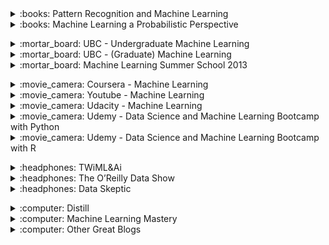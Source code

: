 <!-- !!!!!!!!!!!!!!!!!!!!! BOOKS !!!!!!!!!!!!!!!!!!!!!-->

<div>
<details>
<summary>:books: Pattern Recognition and Machine Learning</summary>
<div markdown='1'>

+ Author : [C. Bishop](https://en.wikipedia.org/wiki/Christopher_Bishop){:.mdLink}.
+ Review : :heart: I just love it, excellent mix between maths and intuition
+ Recommend as : 
    * Introduction self-learning book if you have some mathematical background
    * If you have applied machine learning algorithms but now to get a better theoretical knowledge.
+ Notes : Probably the most famous ML book. 
+ Level : Intermediate. 
+ [Link](https://www.amazon.com/Pattern-Recognition-Learning-Information-Statistics/dp/0387310738){:.mdLink}
+ Price : ~60$

</div>
</details>
</div> 


<div>
<details>
<summary>:books: Machine Learning a Probabilistic Perspective</summary>
<div markdown='1'>

+ Author : [K. Murphy](https://research.google.com/pubs/KevinMurphy.html){:.mdLink}.
+ Review : Excellent reference book which covers a wide range of ML topics with a statistical perspective. Probably not a book to read at once or to use as an introduction to the field. Aimed to people with a decent mathematical background. Can sometimes feel a bit disorganized.
+ Recommend as : 
    * Reference book to use a refresher for those who already understand of the concepts.
    * To get a probabilistic view of some concepts you already know.
    * Instructors that want a book as a supplement to their class.
+ Notes : famous as a reference book.
+ Level : Intermediate - Advanced.  
+ [Link](https://www.amazon.com/Machine-Learning-Probabilistic-Perspective-Computation/dp/0262018020/ref=cm_cr_arp_d_product_top?ie=UTF8){:.mdLink}
+ Price : ~90$

</div>
</details>
</div> 


<p></p>
<!-- !!!!!!!!!!!!!!!!!!!!! CLASSES !!!!!!!!!!!!!!!!!!!!!-->
<div>
<details>
<summary>:mortar_board: UBC - Undergraduate Machine Learning </summary>
<div markdown='1'>

+ Author : [N. de Freitas](http://www.cs.ox.ac.uk/people/nando.defreitas/){:.mdLink}.
+ Review : Very good introductory class, very intuitive but also tries to get you used to the necessary math in ML.
+ Recommend as : 
    * Stand-alone videos when you are interested in getting mathematical intuition of a introductory method.
+ Notes : this CPSC 340 class at UBC was my first ML class. My professor was[M. Schmidt](http://www.cs.ubc.ca/~schmidtm/){:.mdLink} (also great :innocent: but no videos), who replaced Nando after he left to Oxford. I have watched all the talks and online classes from Nando and really enjoy all of them.
+ Level : Beginner. 
+ [Link](https://www.youtube.com/watch?v=pid0lUH467o&index=1&list=PLE6Wd9FR--Ecf_5nCbnSQMHqORpiChfJf){:.mdLink}

</div>
</details>
</div> 

<div>
<details>
<summary>:mortar_board: UBC - (Graduate) Machine Learning </summary>
<div markdown='1'>

+ Author : [N. de Freitas](http://www.cs.ox.ac.uk/people/nando.defreitas/){:.mdLink}.
+ Review : Very good class, with clear mathematical explanations.
+ Recommend as : 
    * Stand-alone videos when you are interested in getting mathematical intuition of a intermediate method.
+ Notes : this was my graduate ML class at UBC, although the topics covered were very different, so I watched all of those videos to.
+ Level : Intermediate. 
+ [Link](https://www.youtube.com/watch?v=w2OtwL5T1ow&list=PLE6Wd9FR--EdyJ5lbFl8UuGjecvVw66F6&index=1){:.mdLink}

</div>
</details>
</div> 

<div>
<details>
<summary>:mortar_board: Machine Learning Summer School 2013 </summary>
<div markdown='1'>

+ Author : multiple.
+ Review : Excellent videos of the 2013 Machine Learning Summer School held at the Max Planck Institute for Intelligent Systems in Tübingen. Some of the most famous ML professors in Europe come to give introductory lectures about their domain. The complexity of the video really depends on each professor but they all give excellent intuition and explanations about why some methods work.
+ Recommend as : 
    * Stand-alone videos when you have some knowledge of machine learning but would like to get better insights from researchers.
+ Level : Beginner-Advanced. 
+ [Link](https://www.youtube.com/playlist?list=PLqJm7Rc5-EXFv6RXaPZzzlzo93Hl0v91E){:.mdLink}

</div>
</details>
</div> 
<p></p>
<!-- !!!!!!!!!!!!!!!!!!!!! MOOCS !!!!!!!!!!!!!!!!!!!!!-->
<div>
<details>
<summary>:movie_camera: Coursera - Machine Learning </summary>
<div markdown='1'>

+ Author : [A. Ng](andrewng.org){:.mdLink}.
+ Review : :heart: Perfectly mixes mathematical theory, intuition and practice through coding. Covers a very wide range of core machine learning concepts. Gives you the necessary basis to start learning about state of the art machine learning. Doesn't require any prerequisites, if you have some background you will often watch in 2x or skip parts. The only small thing I would have done differently is use python rather than octave.
+ Recommend as : 
    * Course if you don't have a heavy mathematical background but are serious about starting in machine learning.
    * Go-to resource to learn about machine learning.
    * Videos to watch if you didn't really understand something in class.
+ Notes : by far the most famous resource to get into the field, one of the most watched coursera MOOC.
+ Level : Beginner. 
+ [Link](https://www.coursera.org/learn/machine-learning){:.mdLink}
+ Price : free

</div>
</details>
</div> 


<div>
<details>
<summary>:movie_camera: Youtube - Machine Learning </summary>
<div markdown='1'>

+ Author : [J. Miller](http://jwmi.github.io/index.html){:.mdLink}.
+ Review : :heart: Excellent machine learning videos, that cover more advanced topics than the other MOOCs I have cited. It is often the best intuitive explanations you can find on some topics.
+ Recommend as : 
    * Supplementary material you should use if you cannot get an intuitive feeling of a certain topic.
+ Level : Beginner. 
+ [Link](https://www.youtube.com/playlist?list=PLD0F06AA0D2E8FFBA&feature=plpp){:.mdLink}
+ Price : free

</div>
</details>
</div> 


<div>
<details>
<summary>:movie_camera: Udacity - Machine Learning </summary>
<div markdown='1'>

+ Author : [M. Littman](https://en.wikipedia.org/wiki/Michael_L._Littman){:.mdLink}, [C. Isbell](https://www.cc.gatech.edu/fac/Charles.Isbell/){:.mdLink}, [P. Kolhe](https://www.cc.gatech.edu/grads/p/pushkar/){:.mdLink}
+ Review : Very simple to understand course where the 2 professors try to explain things to each other. Doesn't go too much in details but gives a very good overview and understanding of the major machine learning concepts. Also a great introductory MOOC.
+ Recommend as : 
    * Introductory MOOC to machine learning as a replacement to coursera's one if you want less math.
    * Videos to watch if you didn't really understand something in class.
    * Videos to watch if you want to have a quick overview of a certain domain.
+ Notes : I would recommend watching a few videos of both MOOC's, stick with one, and watch some videos of the other when you are not satisfied with an explanation.
+ Level : Beginner. 
+ [Link](https://www.udacity.com/course/machine-learning--ud262){:.mdLink}
+ Price : free

</div>
</details>
</div> 

<div>
<details>
<summary>:movie_camera: Udemy - Data Science and Machine Learning Bootcamp with Python</summary>
<div markdown='1'>

+ Author : [J. Portilla](https://www.udemy.com/user/joseporitlla/){:.mdLink}
+ Review : Excellent resource for starting implementing as soon as possible, while having enough theory to be productive.
+ Recommend as : 
    * If you want to start applying machine learning to your problem in Python
+ Notes : J. Portilla is my favorite instructor on Udemy and has many good practical courses.
+ Level : Beginner. 
+ [Link](https://www.udemy.com/python-for-data-science-and-machine-learning-bootcamp){:.mdLink}
+ Price : 200<span>$</span> but often on sale for 15<span>$</span>

</div>
</details>
</div> 

<div>
<details>
<summary>:movie_camera: Udemy - Data Science and Machine Learning Bootcamp with R</summary>
<div markdown='1'>

+ Author : [J. Portilla](https://www.udemy.com/user/joseporitlla/){:.mdLink}
+ Review : Excellent resource for starting implementing as soon as possible, while having enough theory to be productive.
+ Recommend as : 
    * If you want to start applying machine learning to your problem in R
+ Notes : If you don't have any preferences I would advice you to start in Python.
+ Level : Beginner. 
+ [Link](https://www.udemy.com/python-for-data-science-and-machine-learning-bootcamp){:.mdLink}
+ Price : 200<span>$</span> but often on sale for 15<span>$</span>

</div>
</details>
</div> 

<p></p>
<!-- !!!!!!!!!!!!!!!!!!!!! Podcasts !!!!!!!!!!!!!!!!!!!!!-->

<div>
<details>
<summary>:headphones: TWiML&Ai </summary>
<div markdown='1'>

+ Author : [S. Charrington](https://twitter.com/samcharrington?ref_src=twsrc%5Egoogle%7Ctwcamp%5Eserp%7Ctwgr%5Eauthor){:.mdLink}.
+ Review : :heart: I listen to it during all of my daily commutes or when I cook! I really enjoy it: it's an excellent way of getting an overview of what people are doing in the domain (research or industry) while being able to multi task as most of the episodes aren't too technical. What is particular is the wide variety of speakers and covered domains. You can have some of the best researchers in the world, as well business people who don't know much about it but learn on the fly. I rarely learn about new subjects, but it often gives some interesting additional perspectives. The only disadvantages is that the ones which aren't "nerd alert" can sometimes be a bit superficial, but at least you know from the start!
+ Recommend as : 
    * Podcast for multi tasking : daily commute / cleaning / cooking.
    * Podcast for new machine learning enthusiast that do not want to go to much in the details.
    * Podcast for people working in industry who want to have an idea of how machine learning could be applied to their domain
+ Level : Beginner - Intermediate (when "nerd alert"). 
+ [Link](https://twimlai.com/shows/){:.mdLink}

</div>
</details>
</div> 

<div>
<details>
<summary>:headphones: The O’Reilly Data Show </summary>
<div markdown='1'>

+ Author : [B. Lorica](http://radar.oreilly.com/ben){:.mdLink}.
+ Review : Before TWiML&AI, I was listening to this one. Very good podcast and speakers. It is mostly focused on scalable enterprise machine learning. I had to try an other podcast while I was waiting for the next episode, I never came back as the subjects covered weren't my favorite (lots of Apache tools). 
+ Recommend as : 
    * Podcast for people who want to use scalable machine learning in their work.
+ Level : Beginner - Intermediate. 
+ [Link](https://www.oreilly.com/topics/oreilly-data-show-podcast){:.mdLink}

</div>
</details>
</div> 

<div>
<details>
<summary>:headphones: Data Skeptic </summary>
<div markdown='1'>

+ Author : [K. Polich](https://about.me/kylepolich){:.mdLink}.
+ Review : Very nice podcast to learn about general data science. I stopped listening to it as I had a good knowledge of the majority of the topics discussed. Nevertheless very good introductory podcast.
+ Recommend as : 
    * Podcast for people who are interested in learning more about data science.
+ Level : Beginner. 
+ [Link](https://dataskeptic.com/){:.mdLink}

</div>
</details>
</div> 

<p></p>
<!-- !!!!!!!!!!!!!!!!!!!!! BLOGS !!!!!!!!!!!!!!!!!!!!!-->

<div>
<details>
<summary>:computer: Distill </summary>
<div markdown='1'>

+ Author : [The Distill Team](https://distill.pub/){:.mdLink}.
+ Review : :heart: Amazing posts (publication to be exact) with an in depth visual and mathematical explanation of a specific subject. Probably the best visual explanations you can find.
+ Level : Advanced. 
+ [Link](https://distill.pub/){:.mdLink}

</div>
</details>
</div> 

<div>
<details>
<summary>:computer: Machine Learning Mastery </summary>
<div markdown='1'>

+ Author : [J. Brownlee](https://machinelearningmastery.com/about/){:.mdLink}.
+ Review : Very good and simple blog which covers an impressive number of machine learning subjects. Focuses on coding directly the concepts learned.
+ Level : Beginner. 
+ [Link](https://machinelearningmastery.com/){:.mdLink}

</div>
</details>
</div> 


<div>
<details>
<summary>:computer: Other Great Blogs </summary>
<div markdown='1'>
* [FastML](http://fastml.com/){:.mdLink} practical ML
* [The Spectator](http://blog.shakirm.com/){:.mdLink} mostly statistical ML
* [Hunch](http://hunch.net/){:.mdLink} broad ML
</div>
</details>
</div> 


